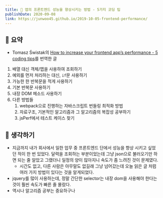 ```yaml
---
title: 🏺 앱의 프론트엔드 성능을 향상시키는 방법 - 5가지 코딩 팁
publishDate: 2020-09-08
link: https://junwoo45.github.io/2019-10-05-frontend-performance/
---
```

## 📝 요약 
- Tomasz Świstak의 [How to increase your frontend app’s performance - 5 coding tips](https://www.synergycodes.com/blog/how-to-increase-your-frontend-apps-performance)를 번역한 글

1. 배열 대신 객체/맵을 사용하여 조회하기
2. 예외를 먼저 처리하는 대신, `if`문 사용하기 
3. 가능한 한 반복문을 적게 사용하기 
4. 기본 반복문 사용하기
5. 내장 DOM 메소드 사용하기
6. 다른 방법들
   1. webpack으로 진행하는 자바스크립트 번들링 최적화 방법
   2. 자료구조, 기본적인 알고리즘과 그 알고리즘의 복잡성 공부하기
   3. jsPerf에서 테스트 케이스 찾기 

## 🤔 생각하기 
- 지금까지 내가 회사에서 일한 업무 중 프론트엔드 단에서 성능을 향상 시키고 싶었던 적이 한 번 있었다. 달력을 조회하는 부분이었는데 그냥 json으로 불러오기만 하면 되는 줄 알았고 그랬더니 일정의 양이 많아지니 속도가 좀 느려진 것이 문제였다.  
  - 시간도 없고, 다른 사람은 아무말도 없길래 그냥 넘어갔는데 오늘 읽은 글 처럼 여러 가지 방법이 있다는 것을 알게되었다. 
- jquery를 많이 사용하는데, 정말 간단한 selector는 내장 dom을 사용해야 한다는 것이 훨씬 속도가 빠른 줄 몰랐다. 
- 역시나 알고리즘 공부는 중요하구나 